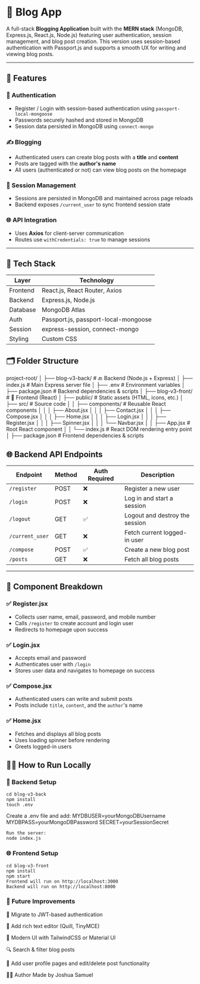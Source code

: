 # 📝 Blog App

A full-stack **Blogging Application** built with the **MERN stack** (MongoDB, Express.js, React.js, Node.js) featuring user authentication, session management, and blog post creation. This version uses session-based authentication with Passport.js and supports a smooth UX for writing and viewing blog posts.

---

## 🚀 Features

### 🔐 Authentication
- Register / Login with session-based authentication using `passport-local-mongoose`
- Passwords securely hashed and stored in MongoDB
- Session data persisted in MongoDB using `connect-mongo`

### ✍️ Blogging
- Authenticated users can create blog posts with a **title** and **content**
- Posts are tagged with the **author's name**
- All users (authenticated or not) can view blog posts on the homepage

### 🧠 Session Management
- Sessions are persisted in MongoDB and maintained across page reloads
- Backend exposes `/current_user` to sync frontend session state

### 🌐 API Integration
- Uses **Axios** for client-server communication
- Routes use `withCredentials: true` to manage sessions

---

## 🧩 Tech Stack

| Layer     | Technology                        |
|-----------|-----------------------------------|
| Frontend  | React.js, React Router, Axios     |
| Backend   | Express.js, Node.js               |
| Database  | MongoDB Atlas                     |
| Auth      | Passport.js, passport-local-mongoose |
| Session   | express-session, connect-mongo    |
| Styling   | Custom CSS                        |


## 🗂️ Folder Structure
project-root/
│
├── blog-v3-back/               # 🔙 Backend (Node.js + Express)
│   ├── index.js                # Main Express server file
│   ├── .env                    # Environment variables
│   ├── package.json            # Backend dependencies & scripts
│
├── blog-v3-front/              # 🎨 Frontend (React)
│   ├── public/                 # Static assets (HTML, icons, etc.)
│   ├── src/                    # Source code
│   │   ├── components/         # Reusable React components
│   │   │   ├── About.jsx
│   │   │   ├── Contact.jsx
│   │   │   ├── Compose.jsx
│   │   │   ├── Home.jsx
│   │   │   ├── Login.jsx
│   │   │   ├── Register.jsx
│   │   │   ├── Spinner.jsx
│   │   │   └── Navbar.jsx
│   │   ├── App.jsx             # Root React component
│   │   └── index.js            # React DOM rendering entry point
│   ├── package.json            # Frontend dependencies & scripts



## 🌐 Backend API Endpoints

| Endpoint         | Method | Auth Required | Description                          |
|------------------|--------|----------------|--------------------------------------|
| `/register`       | POST   | ❌             | Register a new user                  |
| `/login`          | POST   | ❌             | Log in and start a session           |
| `/logout`         | GET    | ✅             | Logout and destroy the session       |
| `/current_user`   | GET    | ❌             | Fetch current logged-in user         |
| `/compose`        | POST   | ✅             | Create a new blog post               |
| `/posts`          | GET    | ❌             | Fetch all blog posts                 |

---

## 🧪 Component Breakdown

### ✅ Register.jsx
- Collects user name, email, password, and mobile number
- Calls `/register` to create account and login user
- Redirects to homepage upon success

### ✅ Login.jsx
- Accepts email and password
- Authenticates user with `/login`
- Stores user data and navigates to homepage on success

### ✅ Compose.jsx
- Authenticated users can write and submit posts
- Posts include `title`, `content`, and the `author`'s name

### ✅ Home.jsx
- Fetches and displays all blog posts
- Uses loading spinner before rendering
- Greets logged-in users


## 🧑‍💻 How to Run Locally

### 🔧 Backend Setup
```
cd blog-v3-back
npm install
touch .env
```
Create a .env file and add:
MYDBUSER=yourMongoDBUsername
MYDBPASS=yourMongoDBPassword
SECRET=yourSessionSecret
```
Run the server:
node index.js
```
### 🌐 Frontend Setup
```
cd blog-v3-front
npm install
npm start
Frontend will run on http://localhost:3000
Backend will run on http://localhost:8000
```
### 📌 Future Improvements
🔐 Migrate to JWT-based authentication

📝 Add rich text editor (Quill, TinyMCE)

🎨 Modern UI with TailwindCSS or Material UI

🔍 Search & filter blog posts

📁 Add user profile pages and edit/delete post functionality


👨‍💻 Author
Made by Joshua Samuel
